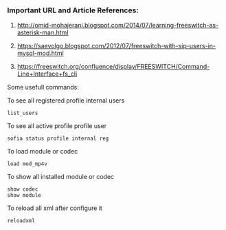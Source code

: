 ### Important URL and Article References:

1. http://omid-mohajerani.blogspot.com/2014/07/learning-freeswitch-as-asterisk-man.html

2. https://saevolgo.blogspot.com/2012/07/freeswitch-with-sip-users-in-mysql-mod.html

3. https://freeswitch.org/confluence/display/FREESWITCH/Command-Line+Interface+fs_cli

Some usefull commands:

To see all registered profile internal users

```
list_users
```
To see all active profile profile user

```
sofia status profile internal reg
```

To load module or codec
```
load mod_mp4v
```

To show all installed module or codec
```
show codec
show module
```

To reload all xml after configure it
```
reloadxml
```